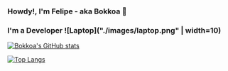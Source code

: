 ### Howdy!, I'm Felipe - aka Bokkoa 🦈


### I'm a Developer ![Laptop]("./images/laptop.png" | width=10)


[website]: https://bokkoa.github.io/FCReloaded/

[linkedin]: https://www.linkedin.com/in/bokkoa/

[spotifyplaylist]: https://open.spotify.com/playlist/4o4LqAzenKDPrJeE8eoI6O



[![Bokkoa's GitHub stats](https://github-readme-stats.vercel.app/api?username=Bokkoa&show_icons=true&theme=radical)](https://github.com/Bokkoa/github-readme-stats)

[![Top Langs](https://github-readme-stats.vercel.app/api/top-langs/?username=Bokkoa&show_icons=true&theme=radical)](https://github.com/Bokkoa/github-readme-stats)
